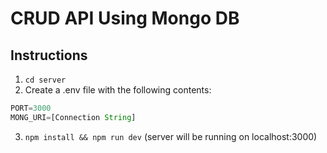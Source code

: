 # CRUD API Using Mongo DB

## Instructions
1. `cd server`
2. Create a .env file with the following contents:
```js
PORT=3000
MONG_URI=[Connection String]

```
3. `npm install && npm run dev` (server will be running on localhost:3000)
